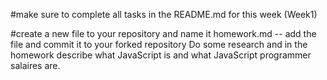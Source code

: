 #make sure to complete all tasks in the README.md for this week (Week1)

#create a new file to your repository and name it homework.md
-- add  the file and commit it to your forked repository
Do some research and in the homework describe what JavaScript is
and what JavaScript programmer salaires are.
